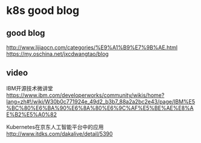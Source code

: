 # k8s good blog

## good blog

http://www.lijiaocn.com/categories/%E9%A1%B9%E7%9B%AE.html    
https://my.oschina.net/jxcdwangtao/blog  

## video

IBM开源技术微讲堂  
https://www.ibm.com/developerworks/community/wikis/home?lang=zh#!/wiki/W30b0c771924e_49d2_b3b7_88a2a2bc2e43/page/IBM%E5%BC%80%E6%BA%90%E6%8A%80%E6%9C%AF%E5%BE%AE%E8%AE%B2%E5%A0%82  


Kubernetes在京东人工智能平台中的应用  
http://www.itdks.com/dakalive/detail/5390  


